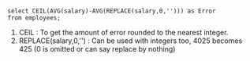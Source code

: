 ```

select CEIL(AVG(salary)-AVG(REPLACE(salary,0,''))) as Error 
from employees;

```


1. CEIL : To get the amount of error rounded to the nearest integer.
2. REPLACE(salary,0,'') : Can be used with integers too, 4025 becomes 425 (0 is omitted or can say replace by nothing)
